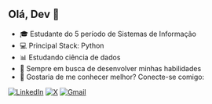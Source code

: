 Olá, Dev 💬
---
- 🎓 Estudante do 5 período de Sistemas de Informação
- 💻  Principal Stack: Python 
- 📊 Estudando ciência de dados 
- 🌱 Sempre em busca de desenvolver minhas habilidades 
- 📩 Gostaria de me conhecer melhor? Conecte-se comigo: 

 [![LinkedIn](https://img.shields.io/badge/LinkedIn-0077B5?style=for-the-badge&logo=linkedin&logoColor=white)](https://www.linkedin.com/in/mariana-p-britto-449454325/)
 [![X](https://img.shields.io/badge/X-1DA1F2?style=for-the-badge&logo=x&logoColor=white)](https://x.com/_marucode)
 [![Gmail](https://img.shields.io/badge/Gmail-D14836?style=for-the-badge&logo=gmail&logoColor=white)](mailto:marianapenalva07@gmail.com)






